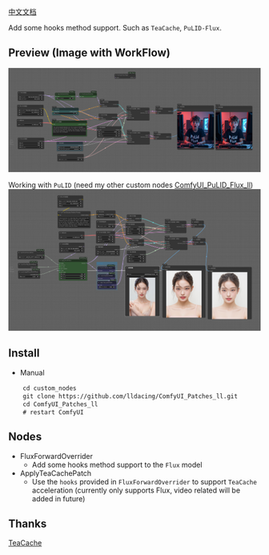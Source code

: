 [中文文档](README_CN.md)

Add some hooks method support. Such as `TeaCache`, `PuLID-Flux`.

## Preview (Image with WorkFlow)
![save api extended](example/workflow_base.png)

Working with `PuLID` (need my other custom nodes [ComfyUI_PuLID_Flux_ll](https://github.com/lldacing/ComfyUI_PuLID_Flux_ll))
![save api extended](example/PuLID_with_teacache.png)


## Install

- Manual
```shell
    cd custom_nodes
    git clone https://github.com/lldacing/ComfyUI_Patches_ll.git
    cd ComfyUI_Patches_ll
    # restart ComfyUI
```

## Nodes
- FluxForwardOverrider
  - Add some hooks method support to the `Flux` model
- ApplyTeaCachePatch
  - Use the `hooks` provided in `FluxForwardOverrider` to support `TeaCache` acceleration (currently only supports Flux, video related will be added in future)

## Thanks

[TeaCache](https://github.com/ali-vilab/TeaCache)
